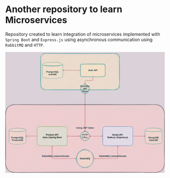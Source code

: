 # Another repository to learn Microservices

Repository created to learn integration of microservices implemented with `Spring Boot` and `Express.js` using asynchronous communication using
`RabbitMQ` and `HTTP`.

![diagram](./diagram.png)
